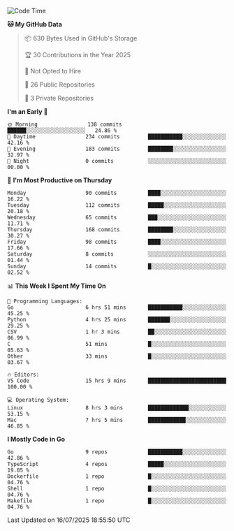 <!--START_SECTION:waka-->
![Code Time](http://img.shields.io/badge/Code%20Time-1%2C335%20hrs%2029%20mins-blue)

**🐱 My GitHub Data** 

> 📦 630 Bytes Used in GitHub's Storage 
 > 
> 🏆 30 Contributions in the Year 2025
 > 
> 🚫 Not Opted to Hire
 > 
> 📜 26 Public Repositories 
 > 
> 🔑 3 Private Repositories 
 > 
**I'm an Early 🐤** 

```text
🌞 Morning                138 commits         ██████░░░░░░░░░░░░░░░░░░░   24.86 % 
🌆 Daytime                234 commits         ███████████░░░░░░░░░░░░░░   42.16 % 
🌃 Evening                183 commits         ████████░░░░░░░░░░░░░░░░░   32.97 % 
🌙 Night                  0 commits           ░░░░░░░░░░░░░░░░░░░░░░░░░   00.00 % 
```
📅 **I'm Most Productive on Thursday** 

```text
Monday                   90 commits          ████░░░░░░░░░░░░░░░░░░░░░   16.22 % 
Tuesday                  112 commits         █████░░░░░░░░░░░░░░░░░░░░   20.18 % 
Wednesday                65 commits          ███░░░░░░░░░░░░░░░░░░░░░░   11.71 % 
Thursday                 168 commits         ████████░░░░░░░░░░░░░░░░░   30.27 % 
Friday                   98 commits          ████░░░░░░░░░░░░░░░░░░░░░   17.66 % 
Saturday                 8 commits           ░░░░░░░░░░░░░░░░░░░░░░░░░   01.44 % 
Sunday                   14 commits          █░░░░░░░░░░░░░░░░░░░░░░░░   02.52 % 
```


📊 **This Week I Spent My Time On** 

```text
💬 Programming Languages: 
Go                       6 hrs 51 mins       ███████████░░░░░░░░░░░░░░   45.25 % 
Python                   4 hrs 25 mins       ███████░░░░░░░░░░░░░░░░░░   29.25 % 
CSV                      1 hr 3 mins         ██░░░░░░░░░░░░░░░░░░░░░░░   06.99 % 
C                        51 mins             █░░░░░░░░░░░░░░░░░░░░░░░░   05.63 % 
Other                    33 mins             █░░░░░░░░░░░░░░░░░░░░░░░░   03.67 % 

🔥 Editors: 
VS Code                  15 hrs 9 mins       █████████████████████████   100.00 % 

💻 Operating System: 
Linux                    8 hrs 3 mins        █████████████░░░░░░░░░░░░   53.15 % 
Mac                      7 hrs 5 mins        ████████████░░░░░░░░░░░░░   46.85 % 
```

**I Mostly Code in Go** 

```text
Go                       9 repos             ███████████░░░░░░░░░░░░░░   42.86 % 
TypeScript               4 repos             █████░░░░░░░░░░░░░░░░░░░░   19.05 % 
Dockerfile               1 repo              █░░░░░░░░░░░░░░░░░░░░░░░░   04.76 % 
Shell                    1 repo              █░░░░░░░░░░░░░░░░░░░░░░░░   04.76 % 
Makefile                 1 repo              █░░░░░░░░░░░░░░░░░░░░░░░░   04.76 % 
```




 Last Updated on 16/07/2025 18:55:50 UTC
<!--END_SECTION:waka-->

